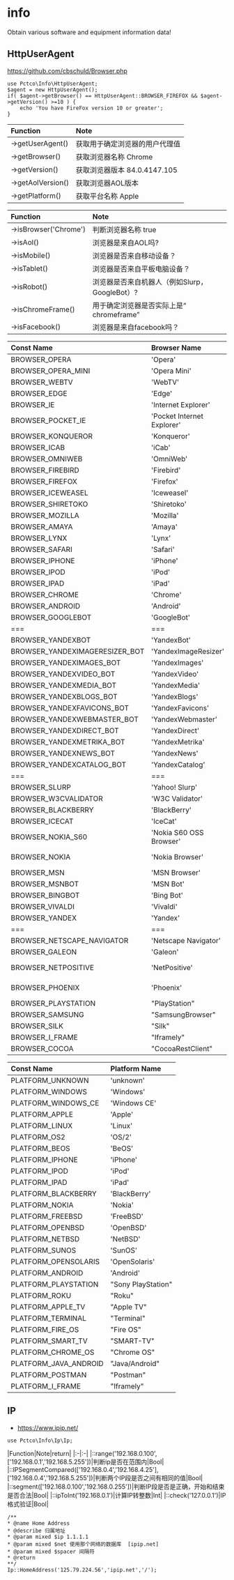 # info
Obtain various software and equipment information data!

## HttpUserAgent
https://github.com/cbschuld/Browser.php

```
use Pctco\Info\HttpUserAgent;
$agent = new HttpUserAgent();
if( $agent->getBrowser() == HttpUserAgent::BROWSER_FIREFOX && $agent->getVersion() >=10 ) {
	echo 'You have FireFox version 10 or greater';
}
```

|Function|Note|
|:-|:-|
|->getUserAgent()|获取用于确定浏览器的用户代理值|
|->getBrowser()|获取浏览器名称 Chrome|
|->getVersion()|获取浏览器版本 84.0.4147.105|
|->getAolVersion()|获取浏览器AOL版本|
|->getPlatform()|获取平台名称 Apple|

|Function|Note|
|:-|:-|
|->isBrowser('Chrome')|判断浏览器名称 true|
|->isAol()|浏览器是来自AOL吗?|
|->isMobile()|浏览器是否来自移动设备？|
|->isTablet()|浏览器是否来自平板电脑设备？|
|->isRobot()|浏览器是否来自机器人（例如Slurp，GoogleBot）?|
|->isChromeFrame()|用于确定浏览器是否实际上是“ chromeframe”|
|->isFacebook()|浏览器是来自facebook吗？|

|Const Name|Browser Name|Website|
|:-|:-|:-|
|BROWSER_OPERA|'Opera'|http://www.opera.com/|
|BROWSER_OPERA_MINI|'Opera Mini'|http://www.opera.com/mini/|
|BROWSER_WEBTV|'WebTV'|http://www.webtv.net/pc/|
|BROWSER_EDGE|'Edge'|https://www.microsoft.com/edge|
|BROWSER_IE|'Internet Explorer'|http://www.microsoft.com/ie/|
|BROWSER_POCKET_IE|'Pocket Internet Explorer'|http://en.wikipedia.org/wiki/Internet_Explorer_Mobile|
|BROWSER_KONQUEROR|'Konqueror'|http://www.konqueror.org/|
|BROWSER_ICAB|'iCab'|http://www.icab.de/|
|BROWSER_OMNIWEB|'OmniWeb'|http://www.omnigroup.com/applications/omniweb/|
|BROWSER_FIREBIRD|'Firebird'|http://www.ibphoenix.com/|
|BROWSER_FIREFOX|'Firefox'|http://www.mozilla.com/en-US/firefox/firefox.html|
|BROWSER_ICEWEASEL|'Iceweasel'|http://www.geticeweasel.org/|
|BROWSER_SHIRETOKO|'Shiretoko'|http://wiki.mozilla.org/Projects/shiretoko|
|BROWSER_MOZILLA|'Mozilla'|http://www.mozilla.com/en-US/|
|BROWSER_AMAYA|'Amaya'|http://www.w3.org/Amaya/|
|BROWSER_LYNX|'Lynx'|http://en.wikipedia.org/wiki/Lynx|
|BROWSER_SAFARI|'Safari'|http://apple.com|
|BROWSER_IPHONE|'iPhone'|http://apple.com|
|BROWSER_IPOD|'iPod'|http://apple.com|
|BROWSER_IPAD|'iPad'|http://apple.com|
|BROWSER_CHROME|'Chrome'|http://www.google.com/chrome|
|BROWSER_ANDROID|'Android'|http://www.android.com/|
|BROWSER_GOOGLEBOT|'GoogleBot'|http://en.wikipedia.org/wiki/Googlebot|
|===|===|===|
|BROWSER_YANDEXBOT|'YandexBot'|http://yandex.com/bots|
|BROWSER_YANDEXIMAGERESIZER_BOT|'YandexImageResizer'|http://yandex.com/bots|
|BROWSER_YANDEXIMAGES_BOT|'YandexImages'|http://yandex.com/bots|
|BROWSER_YANDEXVIDEO_BOT|'YandexVideo'|http://yandex.com/bots|
|BROWSER_YANDEXMEDIA_BOT|'YandexMedia'|http://yandex.com/bots|
|BROWSER_YANDEXBLOGS_BOT|'YandexBlogs'|http://yandex.com/bots|
|BROWSER_YANDEXFAVICONS_BOT|'YandexFavicons'|http://yandex.com/bots|
|BROWSER_YANDEXWEBMASTER_BOT|'YandexWebmaster'|http://yandex.com/bots|
|BROWSER_YANDEXDIRECT_BOT|'YandexDirect'|http://yandex.com/bots|
|BROWSER_YANDEXMETRIKA_BOT|'YandexMetrika'|http://yandex.com/bots|
|BROWSER_YANDEXNEWS_BOT|'YandexNews'|http://yandex.com/bots|
|BROWSER_YANDEXCATALOG_BOT|'YandexCatalog'|http://yandex.com/bots|
|===|===|===|
|BROWSER_SLURP|'Yahoo! Slurp'|http://en.wikipedia.org/wiki/Yahoo!_Slurp|
|BROWSER_W3CVALIDATOR|'W3C Validator'|http://validator.w3.org/|
|BROWSER_BLACKBERRY|'BlackBerry'|http://www.blackberry.com/|
|BROWSER_ICECAT|'IceCat'|http://en.wikipedia.org/wiki/GNU_IceCat|
|BROWSER_NOKIA_S60|'Nokia S60 OSS Browser'|http://en.wikipedia.org/wiki/Web_Browser_for_S60|
|BROWSER_NOKIA|'Nokia Browser'|* all other WAP-based browsers on the Nokia Platform|
|BROWSER_MSN|'MSN Browser'|http://explorer.msn.com/|
|BROWSER_MSNBOT|'MSN Bot'|http://search.msn.com/msnbot.htm|
|BROWSER_BINGBOT|'Bing Bot'|http://en.wikipedia.org/wiki/Bingbot|
|BROWSER_VIVALDI|'Vivaldi'|https://vivaldi.com/|
|BROWSER_YANDEX|'Yandex'|https://browser.yandex.ua/|
|===|===|===|
|BROWSER_NETSCAPE_NAVIGATOR|'Netscape Navigator'|http://browser.netscape.com/ (DEPRECATED)|
|BROWSER_GALEON|'Galeon'|http://galeon.sourceforge.net/ (DEPRECATED)|
|BROWSER_NETPOSITIVE|'NetPositive'|http://en.wikipedia.org/wiki/NetPositive (DEPRECATED)|
|BROWSER_PHOENIX|'Phoenix'|http://en.wikipedia.org/wiki/History_of_Mozilla_Firefox (DEPRECATED)|
|BROWSER_PLAYSTATION|"PlayStation"|
|BROWSER_SAMSUNG|"SamsungBrowser"|
|BROWSER_SILK|"Silk"|
|BROWSER_I_FRAME|"Iframely"|
|BROWSER_COCOA|"CocoaRestClient"|

|Const Name|Platform Name|
|:-|:-|
|PLATFORM_UNKNOWN|'unknown'|
|PLATFORM_WINDOWS|'Windows'|
|PLATFORM_WINDOWS_CE|'Windows CE'|
|PLATFORM_APPLE|'Apple'|
|PLATFORM_LINUX|'Linux'|
|PLATFORM_OS2|'OS/2'|
|PLATFORM_BEOS|'BeOS'|
|PLATFORM_IPHONE|'iPhone'|
|PLATFORM_IPOD|'iPod'|
|PLATFORM_IPAD|'iPad'|
|PLATFORM_BLACKBERRY|'BlackBerry'|
|PLATFORM_NOKIA|'Nokia'|
|PLATFORM_FREEBSD|'FreeBSD'|
|PLATFORM_OPENBSD|'OpenBSD'|
|PLATFORM_NETBSD|'NetBSD'|
|PLATFORM_SUNOS|'SunOS'|
|PLATFORM_OPENSOLARIS|'OpenSolaris'|
|PLATFORM_ANDROID|'Android'|
|PLATFORM_PLAYSTATION|"Sony PlayStation"|
|PLATFORM_ROKU|"Roku"|
|PLATFORM_APPLE_TV|"Apple TV"|
|PLATFORM_TERMINAL|"Terminal"|
|PLATFORM_FIRE_OS|"Fire OS"|
|PLATFORM_SMART_TV|"SMART-TV"|
|PLATFORM_CHROME_OS|"Chrome OS"|
|PLATFORM_JAVA_ANDROID|"Java/Android"|
|PLATFORM_POSTMAN|"Postman"|
|PLATFORM_I_FRAME|"Iframely"|


## IP
* https://www.ipip.net/
```
use Pctco\Info\Ip\Ip;
```
|Function|Note|return|
|:-|:-|
|::range('192.168.0.100',['192.168.0.1','192.168.5.255'])|判断ip是否在范围内|Bool|
|::IPSegmentCompared(['192.168.0.4','192.168.4.25'],['192.168.0.4','192.168.5.255'])|判断两个IP段是否之间有相同的值|Bool|
|::segment(['192.168.0.100','192.168.0.255'])|判断IP段是否是正确，开始和结束是否合法|Bool|
|::ipToInt('192.168.0.1')|计算IP转整数|Int|
|::check('127.0.0.1')|IP格式验证|Bool|

```
/**
* @name Home Address
* @describe 归属地址
* @param mixed $ip 1.1.1.1
* @param mixed $net 使用那个网络的数据库  [ipip.net]
* @param mixed $spacer 间隔符
* @return
**/
Ip::HomeAddress('125.79.224.56','ipip.net','/');
```
